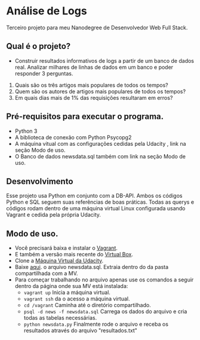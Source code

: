 # Análise de Logs

Terceiro projeto para meu Nanodegree de Desenvolvedor Web Full Stack.

## Qual é o projeto?

- Construir resultados informativos de logs a partir de um banco de dados real. Analizar milhares de linhas de dados em um banco e poder responder 3 perguntas.

 1. Quais são os três artigos mais populares de todos os tempos?
 2. Quem são os autores de artigos mais populares de todos os tempos?
 3. Em quais dias mais de 1% das requisições resultaram em erros?


## Pré-requisitos para executar o programa.
  - Python 3
  - A biblioteca de conexão com Python Psycopg2
  - A máquina vitual com as configurações cedidas pela Udacity , link na seção Modo de uso.
  - O Banco de dados newsdata.sql também com link na seção Modo de uso.


## Desenvolvimento

Esse projeto usa Python em conjunto com a DB-API.
Ambos os códigos Python e SQL seguem suas referências de boas práticas.
Todas as querys e códigos rodam dentro de uma máquina virtual Linux configurada usando Vagrant e cedida pela própria Udacity.

## Modo de uso.

 - Você precisará baixa e instalar o [Vagrant](https://www.vagrantup.com/).
 - E também a versão mais recente do [Virtual Box](https://www.virtualbox.org/).
 - Clone a [Máquina Virtual da Udacity](https://github.com/udacity/fullstack-nanodegree-vm).
 - Baixe [aqui](https://d17h27t6h515a5.cloudfront.net/topher/2016/August/57b5f748_newsdata/newsdata.zip). o arquivo newsdata.sql. Extraia dentro do da pasta compartilhada com a MV.
  - Para começar trabalhando no arquivo apenas use os comandos a seguir dentro da página onde sua MV está instalada:
    - ```vagrant up``` Inicia a máquina virtual.
    - ```vagrant ssh``` da o acesso a máquina virtual.
    - ```cd /vagrant``` Caminha até o diretório compartilhado.
    - ```psql -d news -f newsdata.sql``` Carrega os dados do arquivo e cria todas as tabelas necessárias.
    - ```python newsdata.py``` Finalmente rode o arquivo e receba os resultados através do arquivo "resultados.txt"